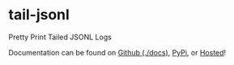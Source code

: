 # tail-jsonl

Pretty Print Tailed JSONL Logs

Documentation can be found on [Github (./docs)](./docs), [PyPi](https://pypi.org/project/tail_jsonl/), or [Hosted](https://tail-jsonl.kyleking.me/)!

